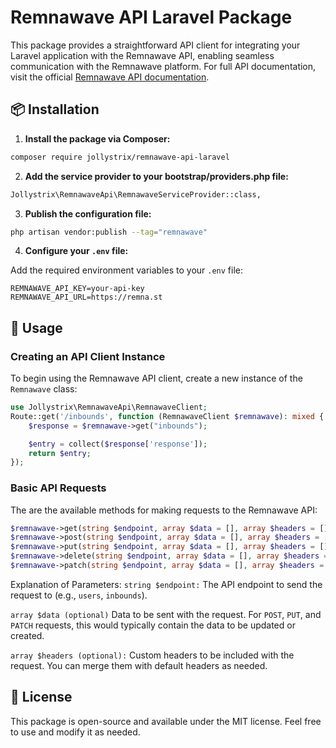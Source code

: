 # Remnawave API Laravel Package

This package provides a straightforward API client for integrating your Laravel application with the Remnawave API, enabling seamless communication with the Remnawave platform. For full API documentation, visit the official [Remnawave API documentation](https://remna.st/api).

## 📦 Installation

1. **Install the package via Composer:**

```bash
composer require jollystrix/remnawave-api-laravel
```

2. **Add the service provider to your bootstrap/providers.php file:**

```bash
Jollystrix\RemnawaveApi\RemnawaveServiceProvider::class,
```

3. **Publish the configuration file:**

```bash
php artisan vendor:publish --tag="remnawave"
```

4. **Configure your `.env` file:**

Add the required environment variables to your `.env` file:

```env
REMNAWAVE_API_KEY=your-api-key
REMNAWAVE_API_URL=https://remna.st
```

## 🚀 Usage

### Creating an API Client Instance

To begin using the Remnawave API client, create a new instance of the `Remnawave` class:

```php
use Jollystrix\RemnawaveApi\RemnawaveClient;
Route::get('/inbounds', function (RemnawaveClient $remnawave): mixed {
    $response = $remnawave->get("inbounds");

    $entry = collect($response['response']);
    return $entry;
});
```

### Basic API Requests

The are the available methods for making requests to the Remnawave API:

```php
$remnawave->get(string $endpoint, array $data = [], array $headers = []);
$remnawave->post(string $endpoint, array $data = [], array $headers = []);
$remnawave->put(string $endpoint, array $data = [], array $headers = []);
$remnawave->delete(string $endpoint, array $data = [], array $headers = []);
$remnawave->patch(string $endpoint, array $data = [], array $headers = []
```

Explanation of Parameters:
`string $endpoint:` The API endpoint to send the request to (e.g., `users`, `inbounds`).

`array $data (optional)` Data to be sent with the request. For `POST`, `PUT`, and `PATCH` requests, this would typically contain the data to be updated or created.

`array $headers (optional):` Custom headers to be included with the request. You can merge them with default headers as needed.

## 📄 License

This package is open-source and available under the MIT license. Feel free to use and modify it as needed.
